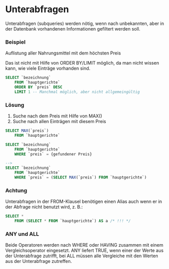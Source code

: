 # Unterabfragen

Unterabfragen (subqueries) werden nötig, wenn nach unbekannten, aber in der Datenbank vorhandenen Informationen gefiltert werden soll.

### Beispiel
Auflistung aller Nahrungsmittel mit dem höchsten Preis

Das ist nicht mit Hilfe von ORDER BY/LIMIT möglich, da man nicht wissen kann, wie viele Einträge vorhanden sind.
```SQL
SELECT `bezeichnung`
    FROM `hauptgerichte`
    ORDER BY `preis` DESC
    LIMIT 1 -- Manchmal möglich, aber nicht allgemeingültig
```
### Lösung
1. Suche nach dem Preis mit Hilfe von MAX()
2. Suche nach allen Einträgen mit diesem Preis

```SQL
SELECT MAX(`preis`)
    FROM `hauptgerichte`

SELECT `bezeichnung`
    FROM `hauptgerichte`
    WHERE `preis` = {gefundener Preis}

-->
SELECT `bezeichnung`
    FROM `hauptgerichte`
    WHERE `preis` = (SELECT MAX(`preis`) FROM `hauptgerichte`)
```
### Achtung
Unterabfragen in der FROM-Klausel benötigen einen Alias auch wenn er in der Abfrage nicht benutzt wird, z. B.:
```SQL
SELECT *
    FROM (SELECT * FROM `hauptgerichte`) AS a /* !!! */
```

### ANY und ALL
Beide Operatoren werden nach WHERE oder HAVING zusammen mit einem Vergleichsoperator eingesetzt. ANY liefert TRUE, wenn einer der Werte aus der Unterabfrage zutrifft, bei ALL müssen alle Vergleiche mit den Werten aus der Unterabfrage zutreffen.
